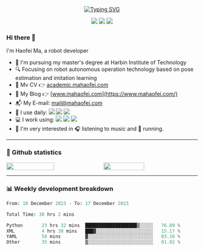 
<!--
**HaofeiMa/HaofeiMa** is a ✨ _special_ ✨ repository because its `README.md` (this file) appears on your GitHub profile.

Here are some ideas to get you started:

- 🔭 I’m currently working on ...
- 🌱 I’m currently learning ...
- 👯 I’m looking to collaborate on ...
- 🤔 I’m looking for help with ...
- 💬 Ask me about ...
- 📫 How to reach me: ...
- 😄 Pronouns: ...
- ⚡ Fun fact: ...
-->

<p align="center">
      <a href="https://git.io/typing-svg"><img src="https://readme-typing-svg.herokuapp.com?font=Monospace&weight=600&size=24&duration=3000&pause=2000&color=000000&center=true&vCenter=true&random=false&width=435&height=60&lines=Haofei+Ma+-+Infinite+Advancing" alt="Typing SVG" /></a>
</p>

<div align="center">

[![](https://img.shields.io/badge/dynamic/json?url=https%3A%2F%2Fapi.github-star-counter.workers.dev%2Fuser%2FHaofeiMa&query=stars&suffix=%20stars&logo=Github&label=Github&color=blue)](https://github.com/HaofeiMa)
[![](https://img.shields.io/badge/dynamic/xml?url=https%3A%2F%2Fblog.csdn.net%2Fweixin_44543463&query=%2F%2Fli%5B3%5D%2Fdiv%2Fspan%5B1%5D%2Ftext()%5B1%5D&suffix=%20stars&logo=c&label=CSDN&color=red)](https://blog.csdn.net/weixin_44543463)
[![](https://img.shields.io/badge/dynamic/json?url=https%3A%2F%2Fwakatime.com%2Fshare%2F%40HaofeiMa%2F73835383-9c0c-4e6c-9641-27b248e942c2.json&query=%24.data.grand_total.human_readable_total_including_other_language&logo=wakatime&label=CodeTime&color=blue)](https://github.com/HaofeiMa)

</div>

### Hi there 👋

I'm Haofei Ma, a robot developer

- 🏫 I'm pursuing my master's degree at Harbin Institute of Technology
- 🔍 Focusing on robot autonomous operation technology based on pose estimation and imitation learning
- 📃 Mv CV 👉 [academic.mahaofei.com](https://academic.mahaofei.com/)
- 📝 My Blog 👉 [www.mahaofei.com](https://www.mahaofei.com/)
- 📬 My E-mail: [mail@mahaofei.com](mailto:mail@mahaofei.com)
- 🚀 I use daily: ![](https://img.shields.io/badge/Git-black?logo=Git) ![](https://img.shields.io/badge/Shell-red?logo=Shell) ![](https://img.shields.io/badge/VS%20Code-blue?logo=visual%20studio%20code)
- 💻 I work using: ![](https://img.shields.io/badge/Python-lightyellow?logo=Python) ![](https://img.shields.io/badge/C%2B%2B-darkblue?logo=c%2B%2B) ![](https://img.shields.io/badge/Html5-red?logo=html5&logoColor=white)
- 🌈 I'm very interested in 🎧 listening to music and 🏃 running.


----

### 📇 Github statistics

<div style="display: flex;">
      <img src="https://github-readme-stats.vercel.app/api?username=HaofeiMa&show_icons=true&icon_color=CE1D2D&text_color=718096&bg_color=ffffff&hide_title=true" style="width: 50%;" />
      &nbsp;
      <img src="https://github-readme-streak-stats.herokuapp.com/?user=HaofeiMa" style="width: 46%;" />
</div>

----

### 📊 Weekly development breakdown

<!--START_SECTION:waka-->

```python
From: 10 December 2023 - To: 17 December 2023

Total Time: 30 hrs 2 mins

Python       23 hrs 32 mins  ███████████████████▒░░░░░   76.89 %
XML          4 hrs 38 mins   ███▓░░░░░░░░░░░░░░░░░░░░░   15.17 %
YAML         58 mins         ▓░░░░░░░░░░░░░░░░░░░░░░░░   03.16 %
Other        35 mins         ▒░░░░░░░░░░░░░░░░░░░░░░░░   01.92 %
```

<!--END_SECTION:waka-->
